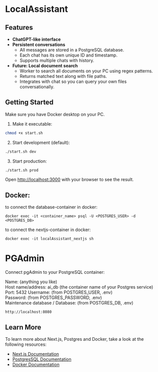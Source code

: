 # LocalAssistant 
## Features

- **ChatGPT-like interface**
- **Persistent conversations**
  - All messages are stored in a PostgreSQL database.
  - Each chat has its own unique ID and timestamp.
  - Supports multiple chats with history.
- **Future: Local document search**
  - Worker to search all documents on your PC using regex patterns.
  - Returns matched text along with file paths.
  - Integrates with chat so you can query your own files conversationally.


## Getting Started
Make sure you have Docker desktop on your PC.

1. Make it executable:
```bash
chmod +x start.sh
```
2. Start development (default):
```bash
./start.sh dev
```

3. Start production:
```bash
./start.sh prod
```

Open [http://localhost:3000](http://localhost:3000) with your browser to see the result.


## Docker:

to connect the database-container in docker:

```
docker exec -it <container_name> psql -U <POSTGRES_USER> -d <POSTGRES_DB>
```

to connect the nextjs-container in docker:

```
docker exec -it localAssistant_nextjs sh
```


# PGAdmin
Connect pgAdmin to your PostgreSQL container:

Name: (anything you like)  
Host name/address: ai_db (the container name of your Postgres service)  
Port: 5432
Username: (from POSTGRES_USER, .env)  
Password: (from POSTGRES_PASSWORD, .env)  
Maintenance database / Database: (from POSTGRES_DB, .env)

```
http://localhost:8080
```


## Learn More

To learn more about Next.js, Postgres and Docker, take a look at the following resources:

- [Next.js Documentation](https://nextjs.org/docs)
- [PostgresSQL Documentation](https://www.postgresql.org/docs/current/) 
- [Docker Documentation](https://docs.docker.com)